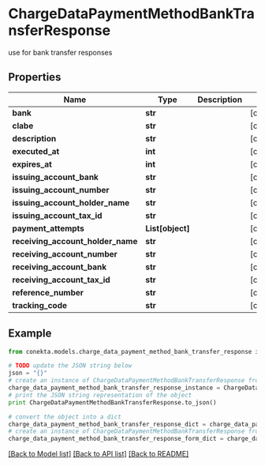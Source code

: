 # ChargeDataPaymentMethodBankTransferResponse

use for bank transfer responses

## Properties
Name | Type | Description | Notes
------------ | ------------- | ------------- | -------------
**bank** | **str** |  | [optional] 
**clabe** | **str** |  | [optional] 
**description** | **str** |  | [optional] 
**executed_at** | **int** |  | [optional] 
**expires_at** | **int** |  | [optional] 
**issuing_account_bank** | **str** |  | [optional] 
**issuing_account_number** | **str** |  | [optional] 
**issuing_account_holder_name** | **str** |  | [optional] 
**issuing_account_tax_id** | **str** |  | [optional] 
**payment_attempts** | **List[object]** |  | [optional] 
**receiving_account_holder_name** | **str** |  | [optional] 
**receiving_account_number** | **str** |  | [optional] 
**receiving_account_bank** | **str** |  | [optional] 
**receiving_account_tax_id** | **str** |  | [optional] 
**reference_number** | **str** |  | [optional] 
**tracking_code** | **str** |  | [optional] 

## Example

```python
from conekta.models.charge_data_payment_method_bank_transfer_response import ChargeDataPaymentMethodBankTransferResponse

# TODO update the JSON string below
json = "{}"
# create an instance of ChargeDataPaymentMethodBankTransferResponse from a JSON string
charge_data_payment_method_bank_transfer_response_instance = ChargeDataPaymentMethodBankTransferResponse.from_json(json)
# print the JSON string representation of the object
print ChargeDataPaymentMethodBankTransferResponse.to_json()

# convert the object into a dict
charge_data_payment_method_bank_transfer_response_dict = charge_data_payment_method_bank_transfer_response_instance.to_dict()
# create an instance of ChargeDataPaymentMethodBankTransferResponse from a dict
charge_data_payment_method_bank_transfer_response_form_dict = charge_data_payment_method_bank_transfer_response.from_dict(charge_data_payment_method_bank_transfer_response_dict)
```
[[Back to Model list]](../README.md#documentation-for-models) [[Back to API list]](../README.md#documentation-for-api-endpoints) [[Back to README]](../README.md)


